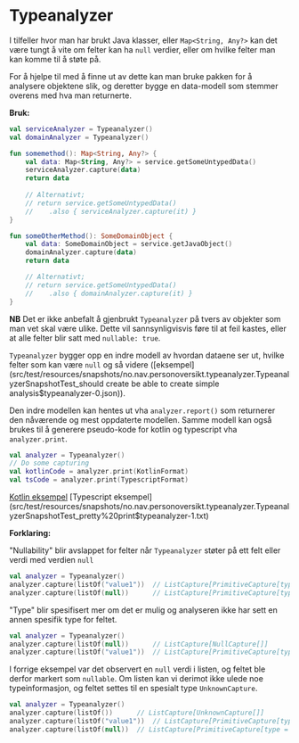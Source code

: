# Typeanalyzer
 
I tilfeller hvor man har brukt Java klasser, eller `Map<String, Any?>` kan det være tungt å vite 
om felter kan ha `null` verdier, eller om hvilke felter man kan komme til å støte på.

For å hjelpe til med å finne ut av dette kan man bruke pakken for å analysere objektene slik, 
og deretter bygge en data-modell som stemmer overens med hva man returnerte.

**Bruk:**
```kotlin
val serviceAnalyzer = Typeanalyzer()
val domainAnalyzer = Typeanalyzer()

fun somemethod(): Map<String, Any?> {
    val data: Map<String, Any?> = service.getSomeUntypedData()
    serviceAnalyzer.capture(data)
    return data
    
    // Alternativt;
    // return service.getSomeUntypedData()
    //    .also { serviceAnalyzer.capture(it) }
}

fun someOtherMethod(): SomeDomainObject {
    val data: SomeDomainObject = service.getJavaObject()
    domainAnalyzer.capture(data)
    return data

    // Alternativt;
    // return service.getSomeUntypedData()
    //    .also { domainAnalyzer.capture(it) }
}
```

**NB** Det er ikke anbefalt å gjenbrukt `Typeanalyzer` på tvers av objekter som man vet skal være ulike.
Dette vil sannsynligvisvis føre til at feil kastes, eller at alle felter blir satt med `nullable: true`.

`Typeanalyzer` bygger opp en indre modell av hvordan dataene ser ut, hvilke felter som kan være `null` og så videre ([eksempel](src/test/resources/snapshots/no.nav.personoversikt.typeanalyzer.TypeanalyzerSnapshotTest_should create be able to create simple analysis$typeanalyzer-0.json)).

Den indre modellen kan hentes ut vha `analyzer.report()` som returnerer den nåværende og mest oppdaterte modellen.
Samme modell kan også brukes til å generere pseudo-kode for kotlin og typescript vha `analyzer.print`.

```kotlin
val analyzer = Typeanalyzer()
// Do some capturing
val kotlinCode = analyzer.print(KotlinFormat)
val tsCode = analyzer.print(TypescriptFormat)
```
[Kotlin eksempel](src/test/resources/snapshots/no.nav.personoversikt.typeanalyzer.TypeanalyzerSnapshotTest_pretty%20print$typeanalyzer-0.txt)
[Typescript eksempel](src/test/resources/snapshots/no.nav.personoversikt.typeanalyzer.TypeanalyzerSnapshotTest_pretty%20print$typeanalyzer-1.txt)

**Forklaring:**

"Nullability" blir avslappet for felter når `Typeanalyzer` støter på ett felt eller verdi med verdien `null`
```kotlin
val analyzer = Typeanalyzer()
analyzer.capture(listOf("value1"))  // ListCapture[PrimitiveCapture[type = CaptureType.TEXT, nullable = false]]
analyzer.capture(listOf(null))      // ListCapture[PrimitiveCapture[type = CaptureType.TEXT, nullable = true]]
```

"Type" blir spesifisert mer om det er mulig og analyseren ikke har sett en annen spesifik type for feltet.
```kotlin
val analyzer = Typeanalyzer()
analyzer.capture(listOf(null))      // ListCapture[NullCapture[]]
analyzer.capture(listOf("value1"))  // ListCapture[PrimitiveCapture[type = CaptureType.TEXT, nullable = true]]
```

I forrige eksempel var det observert en `null` verdi i listen, og feltet ble derfor markert som `nullable`.
Om listen kan vi derimot ikke ulede noe typeinformasjon, og feltet settes til en spesialt type `UnknownCapture`.
```kotlin
val analyzer = Typeanalyzer()
analyzer.capture(listOf())      // ListCapture[UnknownCapture[]]
analyzer.capture(listOf("value1"))  // ListCapture[PrimitiveCapture[type = CaptureType.TEXT, nullable = false]]
analyzer.capture(listOf(null))  // ListCapture[PrimitiveCapture[type = CaptureType.TEXT, nullable = true]]
```